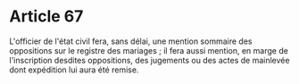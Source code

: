 # Article 67

L'officier de l'état civil fera, sans délai, une mention sommaire des oppositions sur le registre des mariages ; il fera aussi mention, en marge de l'inscription desdites oppositions, des jugements ou des actes de mainlevée dont expédition lui aura été remise.